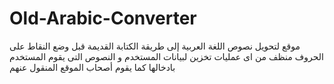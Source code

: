 # Old-Arabic-Converter
موقع لتحويل نصوص اللغة العربية إلى طريقة الكتابة القديمة قبل وضع النقاط على الحروف
منظف من اى عمليات تخزين لبيانات المستخدم و النصوص التى يقوم المستخدم بادخالها
كما يقوم أصحاب الموقع المنقول عنهم
